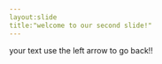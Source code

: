 ```yaml
---
layout:slide
title:"welcome to our second slide!"
---
```

your text
use the left arrow to go back!!
